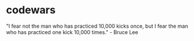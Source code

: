 # codewars
"I fear not the man who has practiced 10,000 kicks once, but I fear the man who has practiced one kick 10,000 times." - Bruce Lee
